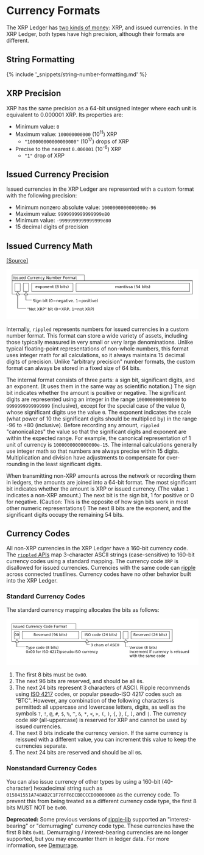 # Currency Formats

The XRP Ledger has [two kinds of money](concept-money.html): XRP, and issued currencies. In the XRP Ledger, both types have high precision, although their formats are different.

## String Formatting

{% include '_snippets/string-number-formatting.md' %}

## XRP Precision

XRP has the same precision as a 64-bit unsigned integer where each unit is equivalent to 0.000001 XRP. Its properties are:

* Minimum value: `0`
* Maximum value: `100000000000` (10<sup>11</sup>) XRP
    - `"100000000000000000"` (10<sup>17</sup>) drops of XRP
* Precise to the nearest `0.000001` (10<sup>-6</sup>) XRP
    - `"1"` drop of XRP

## Issued Currency Precision

Issued currencies in the XRP Ledger are represented with a custom format with the following precision:

* Minimum nonzero absolute value: `1000000000000000e-96`
* Maximum value: `9999999999999999e80`
* Minimum value: `-9999999999999999e80`
* 15 decimal digits of precision

## Issued Currency Math
[[Source]<br>](https://github.com/ripple/rippled/blob/35fa20a110e3d43ffc1e9e664fc9017b6f2747ae/src/ripple/protocol/impl/STAmount.cpp "Source")

![Issued Currency Amount Format diagram](img/currency-number-format.png)

Internally, `rippled` represents numbers for issued currencies in a custom number format. This format can store a wide variety of assets, including those typically measured in very small or very large denominations. Unlike typical floating-point representations of non-whole numbers, this format uses integer math for all calculations, so it always maintains 15 decimal digits of precision. Unlike "arbitrary precision" number formats, the custom format can always be stored in a fixed size of 64 bits.

The internal format consists of three parts: a sign bit, significant digits, and an exponent. (It uses them in the same way as scientific notation.) The sign bit indicates whether the amount is positive or negative. The significant digits are represented using an integer in the range `1000000000000000` to `9999999999999999` (inclusive), except for the special case of the value 0, whose significant digits use the value `0`. The exponent indicates the scale (what power of 10 the significant digits should be multiplied by) in the range -96 to +80 (inclusive). Before recording any amount, `rippled` "canonicalizes" the value so that the significant digits and exponent are within the expected range. For example, the canonical representation of 1 unit of currency is `1000000000000000e-15`. The internal calculations generally use integer math so that numbers are always precise within 15 digits. Multiplication and division have adjustments to compensate for over-rounding in the least significant digits.

When transmitting non-XRP amounts across the network or recording them in ledgers, the amounts are joined into a 64-bit format. The most significant bit indicates whether the amount is XRP or issued currency. (The value `1` indicates a non-XRP amount.) The next bit is the sign bit, 1 for positive or 0 for negative. (Caution: This is the opposite of how sign bits work in most other numeric representations!) The next 8 bits are the exponent, and the significant digits occupy the remaining 54 bits.

## Currency Codes

All non-XRP currencies in the XRP Ledger have a 160-bit currency code. The [`rippled` APIs](reference-rippled.html) map 3-character ASCII strings (case-sensitive) to 160-bit currency codes using a standard mapping. The currency code `XRP` is disallowed for issued currencies. Currencies with the same code can [ripple](concept-noripple.html) across connected trustlines. Currency codes have no other behavior built into the XRP Ledger.

### Standard Currency Codes

The standard currency mapping allocates the bits as follows:

![Standard Currency Code Format](img/currency-code-format.png)

1. The first 8 bits must be `0x00`.
2. The next 96 bits are reserved, and should be all `0`s.
3. The next 24 bits represent 3 characters of ASCII.
    Ripple recommends using [ISO 4217](http://www.xe.com/iso4217.php) codes, or popular pseudo-ISO 4217 codes such as "BTC". However, any combination of the following characters is permitted: all uppercase and lowercase letters, digits, as well as the symbols `?`, `!`, `@`, `#`, `$`, `%`, `^`, `&`, `*`, `<`, `>`, `(`, `)`, `{`, `}`, `[`, `]`, and <code>&#124;</code>. The currency code `XRP` (all-uppercase) is reserved for XRP and cannot be used by issued currencies.
4. The next 8 bits indicate the currency version. If the same currency is reissued with a different value, you can increment this value to keep the currencies separate.
5. The next 24 bits are reserved and should be all `0`s.

### Nonstandard Currency Codes

You can also issue currency of other types by using a 160-bit (40-character) hexadecimal string such as `015841551A748AD2C1F76FF6ECB0CCCD00000000` as the currency code. To prevent this from being treated as a different currency code type, the first 8 bits MUST NOT be `0x00`.

**Deprecated:** Some previous versions of [ripple-lib](https://github.com/ripple/ripple-lib) supported an "interest-bearing" or "demurraging" currency code type. These currencies have the first 8 bits `0x01`. Demurraging / interest-bearing currencies are no longer supported, but you may encounter them in ledger data. For more information, see [Demurrage](concept-demurrage.html).
